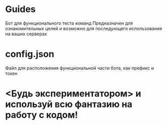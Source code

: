 # Guides
 Бот для функционального теста команд
 Предназначен для ознакомительных целей и возможно для последующего использования на ваших серверах
 # config.json
 Файл для расположения функциональной части бота, как префикс и токен

 # <Будь экспериментатором> и используй всю фантазию на работу с кодом!